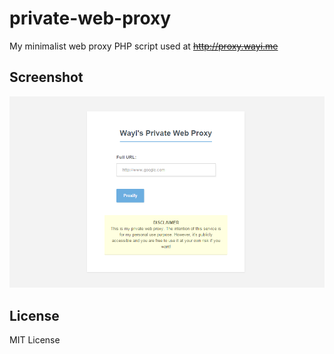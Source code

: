 # private-web-proxy

My minimalist web proxy PHP script used at ~~http://proxy.wayi.me~~

## Screenshot

![Screenshot](screenshot.png)

## License

MIT License
